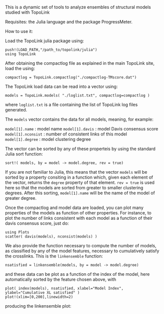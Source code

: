 

This is a dynamic set of tools to analyze ensembles of structural models studied with TopoLink

Requisites: the Julia language and the package ProgressMeter.

How to use it:

Load the TopoLink julia package using:
```
push!(LOAD_PATH,"/path_to/topolink/julia")
using TopoLink
```

After obtaining the compactlog file as explained in the main TopoLink site, load the using:

```
compactlog = TopoLink.compactlog("./compactlog-TMscore.dat")
```

The TopoLink load data can be read into a vector using: 

```
models = TopoLink.models( "./loglist.txt", compactlog=compactlog )
```

where `loglist.txt` is a file containing the list of TopoLink log files generated.

The `models` vector contains the data for all models, meaning, for example:

`model[1].name` : model name
`model[1].davis` : model Davis consensus score
`model[1].nconsist` : number of consistent links of this model
`model[1].degree` : model clustering degree

The vector can be sorted by any of these properteis by using the standard Julia sort function:

`sort!( models, by = model -> model.degree, rev = true)`

If you are not familiar to Julia, this means that the vector `models` will be sorted by a property consiting in a function which, given each element of the vector, returns the `degree` property of that element. `rev = true` is used here so that the models are sorted from greater to smaller clustering degrees. After this sorting, `model[1].name` will be the name of the model of greater degree.

Once the compactlog and model data are loaded, you can plot many properties of the models as function of other properties. For instance, to plot the number of links consistent with each model as a function of their davis consensus score, just do:

```
using Plots
scatter( davis(models), nconsist(models) )
```

We also provide the function necessary to compute the number of models, as classified by any of the model features, necessary to cumulatively satisfy the crosslinks. This is the `linkensemble` function:

```
nsatisfied = linkensemble(models, by = model -> model.degree)
```

and these data can be plot as a function of the index of the model, here automatically sorted by the feature chosen above, with

```
plot( index(models), nsatisfied, xlabel="Model Index", ylabel="Cumulative XL satisfied" )
plot!(xlim=[0,200],linewidth=2)
```

producing the linkensemble plot:




